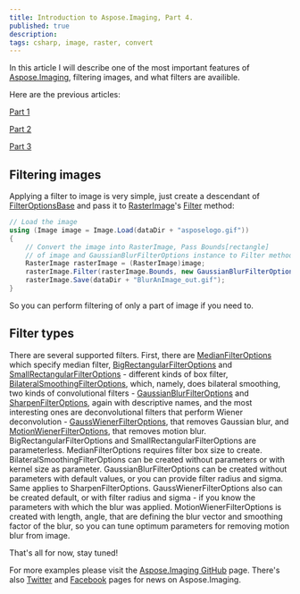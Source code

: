 ```yaml
---
title: Introduction to Aspose.Imaging, Part 4.
published: true
description: 
tags: csharp, image, raster, convert
---
```



In this article I will describe one of the most important features of <a href="https://products.aspose.com/imaging/">Aspose.Imaging</a>, filtering images, and what filters are availible.

Here are the previous articles:

<a href="https://asposeimaging.github.io/Introduction-to-Aspose.Imaging/">Part 1</a>

<a href="https://asposeimaging.github.io/Introduction-to-Aspose.Imaging,-Part-2/">Part 2</a>

<a href="https://asposeimaging.github.io/Introduction-to-Aspose.Imaging,-Part-3/">Part 3</a>


## Filtering images
Applying a filter to image is very simple, just create a descendant of <a href="https://apireference.aspose.com/net/imaging/aspose.imaging.imagefilters.filteroptions/filteroptionsbase">FilterOptionsBase</a> and pass it to <a href="https://apireference.aspose.com/net/imaging/aspose.imaging/rasterimage">RasterImage</a>'s <a href="https://apireference.aspose.com/net/imaging/aspose.imaging/rasterimage/methods/filter">Filter</a> method:
```csharp
// Load the image
using (Image image = Image.Load(dataDir + "asposelogo.gif"))
{
    // Convert the image into RasterImage, Pass Bounds[rectangle] 
	// of image and GaussianBlurFilterOptions instance to Filter method and Save the results
    RasterImage rasterImage = (RasterImage)image;
    rasterImage.Filter(rasterImage.Bounds, new GaussianBlurFilterOptions(5, 5));
    rasterImage.Save(dataDir + "BlurAnImage_out.gif");
}
```
So you can perform filtering of only a part of image if you need to.

## Filter types
There are several supported filters. First, there are <a href="https://apireference.aspose.com/net/imaging/aspose.imaging.imagefilters.filteroptions/medianfilteroptions">MedianFilterOptions</a> which specify median filter, <a href="https://apireference.aspose.com/net/imaging/aspose.imaging.imagefilters.filteroptions/bigrectangularfilteroptions">BigRectangularFilterOptions</a> and <a href="https://apireference.aspose.com/net/imaging/aspose.imaging.imagefilters.filteroptions/smallrectangularfilteroptions">SmallRectangularFilterOptions</a> - different kinds of box filter, <a href="https://apireference.aspose.com/net/imaging/aspose.imaging.imagefilters.filteroptions/bilateralsmoothingfilteroptions">BilateralSmoothingFilterOptions</a>, which, namely, does bilateral smoothing, two kinds of convolutional filters - <a href="https://apireference.aspose.com/net/imaging/aspose.imaging.imagefilters.filteroptions/gaussianblurfilteroptions">GaussianBlurFilterOptions</a> and <a href="https://apireference.aspose.com/net/imaging/aspose.imaging.imagefilters.filteroptions/sharpenfilteroptions">SharpenFilterOptions</a>, again with descriptive names, and the most interesting ones are deconvolutional filters that perform Wiener deconvolution - <a href="https://apireference.aspose.com/net/imaging/aspose.imaging.imagefilters.filteroptions/gausswienerfilteroptions">GaussWienerFilterOptions</a>, that removes Gaussian blur, and <a href="https://apireference.aspose.com/net/imaging/aspose.imaging.imagefilters.filteroptions/sharpenfilteroptions">MotionWienerFilterOptions</a>, that removes motion blur. 
BigRectangularFilterOptions and SmallRectangularFilterOptions are parameterless.
MedianFilterOptions requires filter box size to create.
BilateralSmoothingFilterOptions can be created without parameters or with kernel size as parameter.
GaussianBlurFilterOptions can be created without parameters with default values, or you can provide filter radius and sigma. 
Same applies to SharpenFilterOptions.
GaussWienerFilterOptions also can be created default, or with filter radius and sigma - if you know the parameters with which the blur was applied.
MotionWienerFilterOptions is created with length, angle, that are defining the blur vector and smoothing factor of the blur, so you can tune optimum parameters for removing motion blur from image.


That's all for now, stay tuned!

For more examples please visit the <a href="https://github.com/aspose-imaging">Aspose.Imaging GitHub</a> page. There's also <a href="https://twitter.com/Asposeimaging">Twitter</a> and <a href="https://www.facebook.com/AsposeImaging">Facebook</a> pages for news on Aspose.Imaging.


